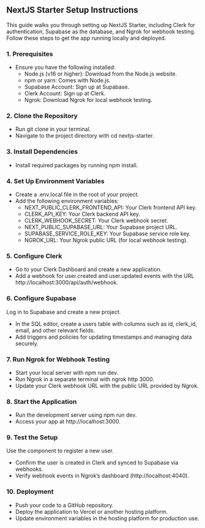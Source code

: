 ## NextJS Starter Setup Instructions

This guide walks you through setting up NextJS Starter, including Clerk for authentication, Supabase as the database, and Ngrok for webhook testing. Follow these steps to get the app running locally and deployed.

### 1. Prerequisites
- Ensure you have the following installed:
  - Node.js (v16 or higher): Download from the Node.js website.
  - npm or yarn: Comes with Node.js.
  - Supabase Account: Sign up at Supabase.
  - Clerk Account: Sign up at Clerk.
  - Ngrok: Download Ngrok for local webhook testing.

### 2. Clone the Repository
- Run git clone <repository-url> in your terminal.
- Navigate to the project directory with cd nextjs-starter.

### 3. Install Dependencies
- Install required packages by running npm install.

### 4. Set Up Environment Variables
- Create a .env.local file in the root of your project.
- Add the following environment variables:
  - NEXT_PUBLIC_CLERK_FRONTEND_API: Your Clerk frontend API key.
  - CLERK_API_KEY: Your Clerk backend API key.
  - CLERK_WEBHOOK_SECRET: Your Clerk webhook secret.
  - NEXT_PUBLIC_SUPABASE_URL: Your Supabase project URL.
  - SUPABASE_SERVICE_ROLE_KEY: Your Supabase service role key.
  - NGROK_URL: Your Ngrok public URL (for local webhook testing).

### 5. Configure Clerk
- Go to your Clerk Dashboard and create a new application.
- Add a webhook for user.created and user.updated events with the URL http://localhost:3000/api/auth/webhook.

### 6. Configure Supabase
Log in to Supabase and create a new project.
- In the SQL editor, create a users table with columns such as id, clerk_id, email, and other relevant fields.
- Add triggers and policies for updating timestamps and managing data securely.

### 7. Run Ngrok for Webhook Testing
- Start your local server with npm run dev.
- Run Ngrok in a separate terminal with ngrok http 3000.
- Update your Clerk webhook URL with the public URL provided by Ngrok.

### 8. Start the Application
- Run the development server using npm run dev.
- Access your app at http://localhost:3000.

### 9. Test the Setup
Use the <SignUp /> component to register a new user.
- Confirm the user is created in Clerk and synced to Supabase via webhooks.
- Verify webhook events in Ngrok’s dashboard (http://localhost:4040).

### 10. Deployment
- Push your code to a GitHub repository.
- Deploy the application to Vercel or another hosting platform.
- Update environment variables in the hosting platform for production use.
